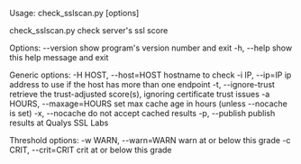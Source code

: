 Usage: check_sslscan.py [options]

check_sslscan.py check server's ssl score

Options:
  --version             show program's version number and exit
  -h, --help            show this help message and exit

  Generic options:
    -H HOST, --host=HOST
                        hostname to check
    -i IP, --ip=IP      ip address to use if the host has more than one
                        endpoint
    -t, --ignore-trust  retrieve the trust-adjusted score(s), ignoring
                        certificate trust issues
    -a HOURS, --maxage=HOURS
                        set max cache age in hours (unless --nocache is set)
    -x, --nocache       do not accept cached results
    -p, --publish       publish results at Qualys SSL Labs

  Threshold options:
    -w WARN, --warn=WARN
                        warn at or below this grade
    -c CRIT, --crit=CRIT
                        crit at or below this grade

